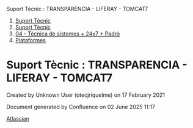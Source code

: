 Suport Tècnic : TRANSPARENCIA - LIFERAY - TOMCAT7  

1.  [Suport Tècnic](index.md)
2.  [Suport Tècnic](13893782.md)
3.  [04 - Tècnica de sistemes + 24x7 + Padró](26313202.md)
4.  [Plataformes](Plataformes_41520520.md)

Suport Tècnic : TRANSPARENCIA - LIFERAY - TOMCAT7
=================================================

Created by Unknown User (otecjriquelme) on 17 February 2021

Document generated by Confluence on 02 June 2025 11:17

[Atlassian](http://www.atlassian.com/)